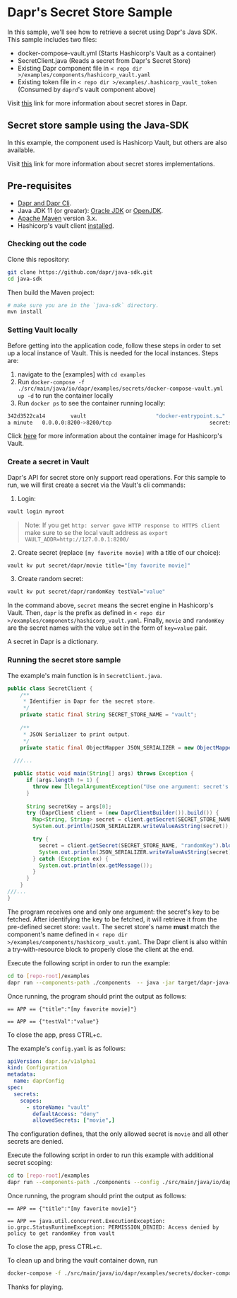 # Dapr's Secret Store Sample

In this sample, we'll see how to retrieve a secret using Dapr's Java SDK. 
This sample includes two files:

* docker-compose-vault.yml (Starts Hashicorp's Vault as a container)
* SecretClient.java (Reads a secret from Dapr's Secret Store)
* Existing Dapr component file in `< repo dir >/examples/components/hashicorp_vault.yaml`
* Existing token file in `< repo dir >/examples/.hashicorp_vault_token` (Consumed by `daprd`'s vault component above)

Visit [this](https://github.com/dapr/docs/tree/master/concepts/secrets) link for more information about secret stores in Dapr.
 
## Secret store sample using the Java-SDK

In this example, the component used is Hashicorp Vault, but others are also available.

Visit [this](https://github.com/dapr/components-contrib/tree/master/secretstores) link for more information about secret stores implementations.


## Pre-requisites

* [Dapr and Dapr Cli](https://github.com/dapr/docs/blob/master/getting-started/environment-setup.md#environment-setup).
* Java JDK 11 (or greater): [Oracle JDK](https://www.oracle.com/technetwork/java/javase/downloads/index.html#JDK11) or [OpenJDK](https://jdk.java.net/13/).
* [Apache Maven](https://maven.apache.org/install.html) version 3.x.
* Hashicorp's vault client [installed](https://www.vaultproject.io/docs/install/).

### Checking out the code

Clone this repository:

```sh
git clone https://github.com/dapr/java-sdk.git
cd java-sdk
```

Then build the Maven project:

```sh
# make sure you are in the `java-sdk` directory.
mvn install
```
### Setting Vault locally

Before getting into the application code, follow these steps in order to set up a local instance of Vault. This is needed for the local instances. Steps are:

1. navigate to the [examples] with `cd examples`
2. Run `docker-compose -f ./src/main/java/io/dapr/examples/secrets/docker-compose-vault.yml up -d` to run the container locally
3. Run `docker ps` to see the container running locally: 

```bash
342d3522ca14        vault                      "docker-entrypoint.s…"         34 seconds ago        Up About
a minute   0.0.0.0:8200->8200/tcp                               secrets_hashicorp_vault_1
```
Click [here](https://hub.docker.com/_/vault/) for more information about the container image for Hashicorp's Vault.

### Create a secret in Vault
Dapr's API for secret store only support read operations. For this sample to run, we will first create a secret via the Vault's cli commands:

1. Login:
```bash
vault login myroot
```

> Note: If you get `http: server gave HTTP response to HTTPS client` make sure to se the local vault address as  `export VAULT_ADDR=http://127.0.0.1:8200/`

2. Create secret (replace `[my favorite movie]` with a title of our choice):
```bash
vault kv put secret/dapr/movie title="[my favorite movie]"
```

3. Create random secret:
```bash
vault kv put secret/dapr/randomKey testVal="value"
```

In the command above, `secret` means the secret engine in Hashicorp's Vault.
Then, `dapr` is the prefix as defined in `< repo dir >/examples/components/hashicorp_vault.yaml`.
Finally, `movie` and `randomKey` are the secret names with the value set in the form of `key=value` pair.

A secret in Dapr is a dictionary.

### Running the secret store sample

The example's main function is in `SecretClient.java`.

```java
public class SecretClient {
    /**
     * Identifier in Dapr for the secret store.
     */
    private static final String SECRET_STORE_NAME = "vault";
  
    /**
     * JSON Serializer to print output.
     */
    private static final ObjectMapper JSON_SERIALIZER = new ObjectMapper();
  
  ///...

  public static void main(String[] args) throws Exception {
      if (args.length != 1) {
        throw new IllegalArgumentException("Use one argument: secret's key to be retrieved.");
      }
  
      String secretKey = args[0];
      try (DaprClient client = (new DaprClientBuilder()).build()) {
        Map<String, String> secret = client.getSecret(SECRET_STORE_NAME, secretKey).block();
        System.out.println(JSON_SERIALIZER.writeValueAsString(secret));

        try {
          secret = client.getSecret(SECRET_STORE_NAME, "randomKey").block();
          System.out.println(JSON_SERIALIZER.writeValueAsString(secret));
        } catch (Exception ex) {
          System.out.println(ex.getMessage());
        }
      }
    }
///...
}
```
The program receives one and only one argument: the secret's key to be fetched.
After identifying the key to be fetched, it will retrieve it from the pre-defined secret store: `vault`.
The secret store's name **must** match the component's name defined in `< repo dir >/examples/components/hashicorp_vault.yaml`.
The Dapr client is also within a try-with-resource block to properly close the client at the end.

 Execute the following script in order to run the example:
```sh
cd to [repo-root]/examples
dapr run --components-path ./components  -- java -jar target/dapr-java-sdk-examples-exec.jar io.dapr.examples.secrets.SecretClient movie
```

Once running, the program should print the output as follows:

```
== APP == {"title":"[my favorite movie]"}

== APP == {"testVal":"value"}
```

To close the app, press CTRL+c.

The example's `config.yaml` is as follows: 
```yaml
apiVersion: dapr.io/v1alpha1
kind: Configuration
metadata:
  name: daprConfig
spec:
  secrets:
    scopes:
      - storeName: "vault"
        defaultAccess: "deny"
        allowedSecrets: ["movie",]
```

The configuration defines, that the only allowed secret is `movie` and all other secrets are denied. 

Execute the following script in order to run this example with additional secret scoping: 
```sh
cd to [repo-root]/examples
dapr run --components-path ./components --config ./src/main/java/io/dapr/examples/secrets/config.yaml  -- java -jar target/dapr-java-sdk-examples-exec.jar io.dapr.examples.secrets.SecretClient movie
```
Once running, the program should print the output as follows:

```
== APP == {"title":"[my favorite movie]"}

== APP == java.util.concurrent.ExecutionException: io.grpc.StatusRuntimeException: PERMISSION_DENIED: Access denied by policy to get randomKey from vault
``` 

To close the app, press CTRL+c.

To clean up and bring the vault container down, run
```sh
docker-compose -f ./src/main/java/io/dapr/examples/secrets/docker-compose-vault.yml down
```

Thanks for playing.
